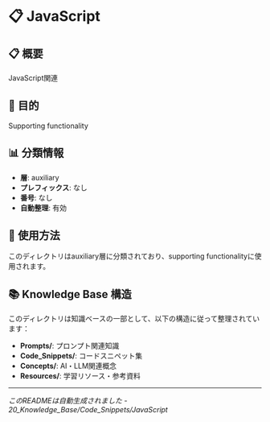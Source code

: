 # 📋 JavaScript

## 📋 概要
JavaScript関連

## 🎯 目的
Supporting functionality

## 📊 分類情報
- **層**: auxiliary
- **プレフィックス**: なし
- **番号**: なし
- **自動整理**: 有効

## 📝 使用方法
このディレクトリはauxiliary層に分類されており、supporting functionalityに使用されます。

## 📚 Knowledge Base 構造
このディレクトリは知識ベースの一部として、以下の構造に従って整理されています：

- **Prompts/**: プロンプト関連知識
- **Code_Snippets/**: コードスニペット集  
- **Concepts/**: AI・LLM関連概念
- **Resources/**: 学習リソース・参考資料

---
*このREADMEは自動生成されました - 20_Knowledge_Base/Code_Snippets/JavaScript*
